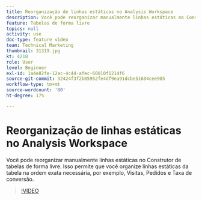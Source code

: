 ```yaml
---
title: Reorganização de linhas estáticas no Analysis Workspace
description: Você pode reorganizar manualmente linhas estáticas no Construtor de tabelas de forma livre. Isso permite que você organize linhas estáticas da tabela na ordem exata necessária, por exemplo, Visitas, Pedidos e Taxa de conversão.
feature: Tabelas de forma livre
topics: null
activity: use
doc-type: feature video
team: Technical Marketing
thumbnail: 31319.jpg
kt: 4218
role: User
level: Beginner
exl-id: 1a4e82fe-12ac-4c44-afec-60010f1214f6
source-git-commit: 32424f3f2b05952fe4df9ea91dcbe51684cee905
workflow-type: tm+mt
source-wordcount: '80'
ht-degree: 17%

---
```


# Reorganização de linhas estáticas no Analysis Workspace

Você pode reorganizar manualmente linhas estáticas no Construtor de tabelas de forma livre. Isso permite que você organize linhas estáticas da tabela na ordem exata necessária, por exemplo, Visitas, Pedidos e Taxa de conversão.

>[!VIDEO](https://video.tv.adobe.com/v/31319/?quality=12)
